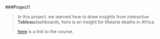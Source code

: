 ###Project1
>
>In this project, we learned how to draw insights from interactive **Tableau**dashboards, here is an insight for Malaria deaths in Africa.
>
>
>[here](https://www.udacity.com/course/business-analytics-nanodegree--nd098) is a link to the course. 




